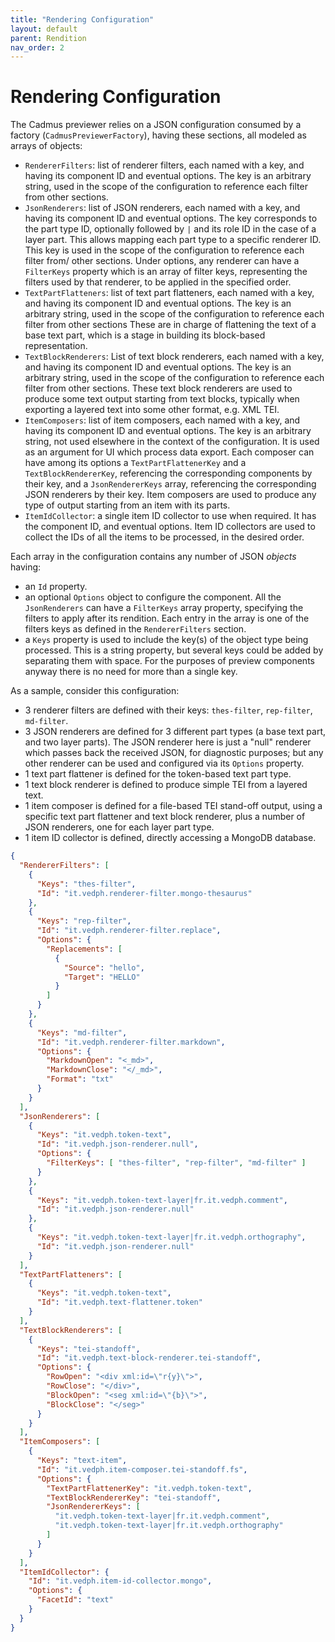 ```yaml
---
title: "Rendering Configuration" 
layout: default
parent: Rendition
nav_order: 2
---
```


# Rendering Configuration

The Cadmus previewer relies on a JSON configuration consumed by a factory (`CadmusPreviewerFactory`), having these sections, all modeled as arrays of objects:

- `RendererFilters`: list of renderer filters, each named with a key, and having its component ID and eventual options. The key is an arbitrary string, used in the scope of the configuration to reference each filter from other sections.
- `JsonRenderers`: list of JSON renderers, each named with a key, and having its component ID and eventual options. The key corresponds to the part type ID, optionally followed by `|` and its role ID in the case of a layer part. This allows mapping each part type to a specific renderer ID. This key is used in the scope of the configuration to reference each filter from/ other sections. Under options, any renderer can have a `FilterKeys` property which is an array of filter keys, representing the filters used by that renderer, to be applied in the specified order.
- `TextPartFlatteners`: list of text part flatteners, each named with a key, and having its component ID and eventual options. The key is an arbitrary string, used in the scope of the configuration to reference each filter from other sections These are in charge of flattening the text of a base text part, which is a stage in building its block-based representation.
- `TextBlockRenderers`: List of text block renderers, each named with a key, and having its component ID and eventual options. The key is an arbitrary string, used in the scope of the configuration to reference each filter from other sections. These text block renderers are used to produce some text output starting from text blocks, typically when exporting a layered text into some other format, e.g. XML TEI.
- `ItemComposers`: list of item composers, each named with a key, and having its component ID and eventual options. The key is an arbitrary string, not used elsewhere in the context of the configuration. It is used as an argument for UI which process data export. Each composer can have among its options a `TextPartFlattenerKey` and a `TextBlockRendererKey`, referencing the corresponding components by their key, and a `JsonRendererKeys` array, referencing the corresponding JSON renderers by their key. Item composers are used to produce any type of output starting from an item with its parts.
- `ItemIdCollector`: a single item ID collector to use when required. It has the component ID, and eventual options. Item ID collectors are used to collect the IDs of all the items to be processed, in the desired order.

Each array in the configuration contains any number of JSON _objects_ having:

- an `Id` property.
- an optional `Options` object to configure the component. All the `JsonRenderers` can have a `FilterKeys` array property, specifying the filters to apply after its rendition. Each entry in the array is one of the filters keys as defined in the `RendererFilters` section.
- a `Keys` property is used to include the key(s) of the object type being processed. This is a string property, but several keys could be added by separating them with space. For the purposes of preview components anyway there is no need for more than a single key.

As a sample, consider this configuration:

- 3 renderer filters are defined with their keys: `thes-filter`, `rep-filter`, `md-filter`.
- 3 JSON renderers are defined for 3 different part types (a base text part, and two layer parts). The JSON renderer here is just a "null" renderer which passes back the received JSON, for diagnostic purposes; but any other renderer can be used and configured via its `Options` property.
- 1 text part flattener is defined for the token-based text part type.
- 1 text block renderer is defined to produce simple TEI from a layered text.
- 1 item composer is defined for a file-based TEI stand-off output, using a specific text part flattener and text block renderer, plus a number of JSON renderers, one for each layer part type.
- 1 item ID collector is defined, directly accessing a MongoDB database.

```json
{
  "RendererFilters": [
    {
      "Keys": "thes-filter",
      "Id": "it.vedph.renderer-filter.mongo-thesaurus"
    },
    {
      "Keys": "rep-filter",
      "Id": "it.vedph.renderer-filter.replace",
      "Options": {
        "Replacements": [
          {
            "Source": "hello",
            "Target": "HELLO"
          }
        ]
      }
    },
    {
      "Keys": "md-filter",
      "Id": "it.vedph.renderer-filter.markdown",
      "Options": {
        "MarkdownOpen": "<_md>",
        "MarkdownClose": "</_md>",
        "Format": "txt"
      }
    }
  ],
  "JsonRenderers": [
    {
      "Keys": "it.vedph.token-text",
      "Id": "it.vedph.json-renderer.null",
      "Options": {
        "FilterKeys": [ "thes-filter", "rep-filter", "md-filter" ]
      }
    },
    {
      "Keys": "it.vedph.token-text-layer|fr.it.vedph.comment",
      "Id": "it.vedph.json-renderer.null"
    },
    {
      "Keys": "it.vedph.token-text-layer|fr.it.vedph.orthography",
      "Id": "it.vedph.json-renderer.null"
    }
  ],
  "TextPartFlatteners": [
    {
      "Keys": "it.vedph.token-text",
      "Id": "it.vedph.text-flattener.token"
    }
  ],
  "TextBlockRenderers": [
    {
      "Keys": "tei-standoff",
      "Id": "it.vedph.text-block-renderer.tei-standoff",
      "Options": {
        "RowOpen": "<div xml:id=\"r{y}\">",
        "RowClose": "</div>",
        "BlockOpen": "<seg xml:id=\"{b}\">",
        "BlockClose": "</seg>"
      }
    }
  ],
  "ItemComposers": [
    {
      "Keys": "text-item",
      "Id": "it.vedph.item-composer.tei-standoff.fs",
      "Options": {
        "TextPartFlattenerKey": "it.vedph.token-text",
        "TextBlockRendererKey": "tei-standoff",
        "JsonRendererKeys": [
          "it.vedph.token-text-layer|fr.it.vedph.comment",
          "it.vedph.token-text-layer|fr.it.vedph.orthography"
        ]
      }
    }
  ],
  "ItemIdCollector": {
    "Id": "it.vedph.item-id-collector.mongo",
    "Options": {
      "FacetId": "text"
    }
  }
}
```
